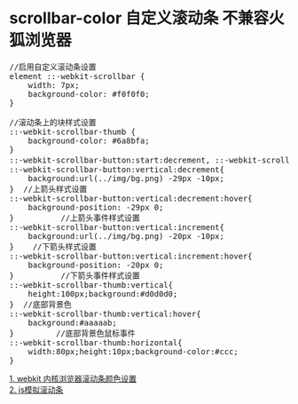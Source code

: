 # scrollbar-color   自定义滚动条  不兼容火狐浏览器
<pre>
//启用自定义滚动条设置
element ::-webkit-scrollbar {
    width: 7px;
    background-color: #f0f0f0;
}

//滚动条上的块样式设置
::-webkit-scrollbar-thumb {
    background-color: #6a8bfa;
}
::-webkit-scrollbar-button:start:decrement, ::-webkit-scrollbar-button:end:increment{width:10px;height:10px; }   //上下箭头宽度和高度设置
::-webkit-scrollbar-button:vertical:decrement{
    background:url(../img/bg.png) -29px -10px;
}  //上箭头样式设置
::-webkit-scrollbar-button:vertical:decrement:hover{
    background-position: -29px 0;
}          //上箭头事件样式设置
::-webkit-scrollbar-button:vertical:increment{
    background:url(../img/bg.png) -20px -10px;
}    //下箭头样式设置
::-webkit-scrollbar-button:vertical:increment:hover{
    background-position: -20px 0;
}          //下箭头事件样式设置
::-webkit-scrollbar-thumb:vertical{
    height:100px;background:#d0d0d0;
}  //底部背景色
::-webkit-scrollbar-thumb:vertical:hover{
    background:#aaaaab;
}         //底部背景色鼠标事件
::-webkit-scrollbar-thumb:horizontal{
    width:80px;height:10px;background-color:#ccc;
}
</pre>

<a href="http://www.lyblog.net/detail/314.html" target="_blank">1. webkit 内核浏览器滚动条颜色设置</a><br/>
<a href="http://www.cnblogs.com/sky000/archive/2013/02/22/2922122.html" target="_blank">2. js模拟滚动条</a>
 
